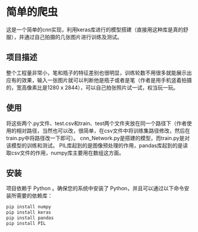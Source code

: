 # 简单的爬虫

这是一个简单的cnn实现，利用keras库进行的模型搭建（直接用这种库是真的舒服），并通过自己拍摄的几张图片进行训练及测试。

## 项目描述

整个工程量非常小，笔和瓶子的特征差别也很明显，训练轮数不用很多就能展示出应有的效果，输入一张图片就可以判断他是瓶子或者是笔（作者是用手机竖着拍摄的，宽高像素比是1280 x 2844），可以自己拍张照片试一试，权当玩一玩。

## 使用

将这些两个.py文件、test.csv和train、test两个文件夹放在同一个路径下（作者使用的相对路径，当然也可以改，很简单，在csv文件中将训练集路径修改，然后在train.py中将路径改一下即可）。
cnn_Network.py是搭建的模型，而train.py是对该模型的训练和测试。
PIL库起到的是图像预处理的作用，pandas库起到的是读取csv文件的作用，numpy库主要用在数组这方面。

## 安装

项目依赖于 Python 。确保您的系统中安装了 Python，并且可以通过以下命令安装所需要的依赖库：

```bash
pip install numpy
pip install keras
pip install pandas
pip install PIL


